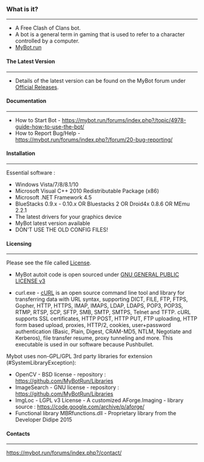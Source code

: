 ﻿ ### What is it?
----------
- A Free Clash of Clans bot. 
- A bot is a general term in gaming that is used to refer to a character controlled by a computer.
- [MyBot.run](https://mybot.run)

#### The Latest Version
----------
- Details of the latest version can be found on the MyBot forum under [Official Releases](https://mybot.run/forums/index.php?/forum/4-official-releases/).

#### Documentation
----------
- How to Start Bot - https://mybot.run/forums/index.php?/topic/4978-guide-how-to-use-the-bot/
- How to Report Bug/Help - https://mybot.run/forums/index.php?/forum/20-bug-reporting/

#### Installation
  ------------
Essential software :
- Windows Vista/7/8/8.1/10
- Microsoft Visual C++ 2010 Redistributable Package (x86)
- Microsoft .NET Framework 4.5
- BlueStacks 0.9.x - 0.10.x OR Bluestacks 2 OR Droid4x 0.8.6 OR MEmu 2.2.1
- The latest drivers for your graphics device
- MyBot latest version available
- DON'T USE THE OLD CONFIG FILES!

#### Licensing
----------
Please see the file called [License](https://github.com/MyBotRun/MyBot/blob/master/License.txt).
- MyBot autoit code is open sourced under [GNU GENERAL PUBLIC LICENSE v3](http://www.gnu.org/licenses/gpl-3.0.txt)

- curl.exe - [cURL](http://curl.haxx.se/) is an open source command line tool and library for transferring data with URL syntax, supporting DICT, FILE, FTP, FTPS, Gopher, HTTP, HTTPS, IMAP, IMAPS, LDAP, LDAPS, POP3, POP3S, RTMP, RTSP, SCP, SFTP, SMB, SMTP, SMTPS, Telnet and TFTP. cURL supports SSL certificates, HTTP POST, HTTP PUT, FTP uploading, HTTP form based upload, proxies, HTTP/2, cookies, user+password authentication (Basic, Plain, Digest, CRAM-MD5, NTLM, Negotiate and Kerberos), file transfer resume, proxy tunneling and more. This executable is used in our software because Pushbullet.

Mybot uses non-GPL/GPL 3rd party libraries for extension (#SystemLibraryException): 
- OpenCV - BSD license - repository : https://github.com/MyBotRun/Libraries
- ImageSearch - GNU license - repository : https://github.com/MyBotRun/Libraries
- ImgLoc - LGPL v3 License - A customized AForge.Imaging - library source : https://code.google.com/archive/p/aforge/
- Functional library MBRfunctions.dll - Proprietary library from the Developer Didipe 2015

#### Contacts
----------
https://mybot.run/forums/index.php?/contact/